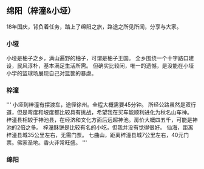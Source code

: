 ## 绵阳（梓潼&小垭）

18年国庆，背负着任务，踏上了绵阳之旅，路途之所见所闻，分享与大家。


### 小垭
小垭是柚子之乡，满山遍野的柚子，可谓是柚子王国。
全乡围绕一个十字路口建设，民风淳朴，基本满足生活所需。
但确实比较闲，唯一的遗憾，是没能在小垭小学的篮球场展现自己对篮筐的暴虐。

### 梓潼


'''
小垭到梓潼有摆渡车，途径徐州。全程大概需要45分钟。
所经公路虽然是双行道，但是弯度和坡度都比较具有挑战，希望我在买车能顺利进化为秋名山车神。
梓潼县相较于神池县，在经济和文化方面后远超神池。房价大概四五千，可能是神池的2倍之多。
梓潼酥饼是比较有名的小吃，但我并没有觉得很好。
仙海，距离梓潼县城35公里左右，无需门票。
七曲山，距离梓潼县城7公里左右，40元门票。佛家圣地。香火非常旺盛。
'''

### 绵阳
